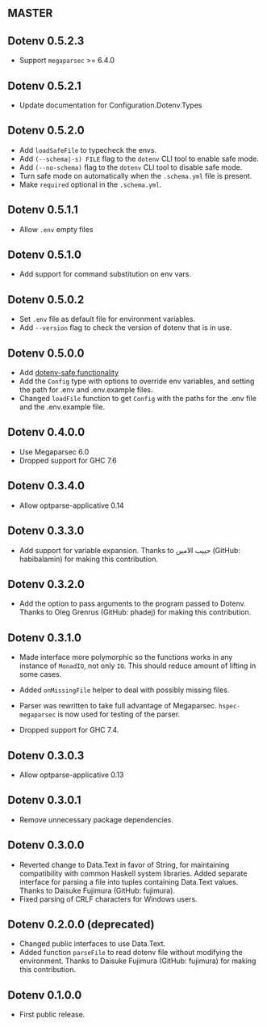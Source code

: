 ## MASTER
## Dotenv 0.5.2.3
* Support `megaparsec` >= 6.4.0

## Dotenv 0.5.2.1

* Update documentation for Configuration.Dotenv.Types

## Dotenv 0.5.2.0

* Add `loadSafeFile` to typecheck the envs.
* Add `(--schema|-s) FILE` flag to the `dotenv` CLI tool to enable safe mode.
* Add `(--no-schema)` flag to the `dotenv` CLI tool to disable safe mode.
* Turn safe mode on automatically when the `.schema.yml` file is present.
* Make `required` optional in the `.schema.yml`.

## Dotenv 0.5.1.1

* Allow `.env` empty files

## Dotenv 0.5.1.0

* Add support for command substitution on env vars.

## Dotenv 0.5.0.2

* Set `.env` file as default file for environment variables.
* Add `--version` flag to check the version of dotenv that is in use.

## Dotenv 0.5.0.0

* Add [dotenv-safe functionality](https://www.npmjs.com/package/dotenv-safe)
* Add the `Config` type with options to override env variables, and setting the
path for .env and .env.example files.
* Changed `loadFile` function to get `Config` with the paths for the .env file
and the .env.example file.

## Dotenv 0.4.0.0

* Use Megaparsec 6.0
* Dropped support for GHC 7.6

## Dotenv 0.3.4.0

* Allow optparse-applicative 0.14

## Dotenv 0.3.3.0

* Add support for variable expansion. Thanks to حبيب الامين (GitHub: habibalamin) for making this contribution.

## Dotenv 0.3.2.0

* Add the option to pass arguments to the program passed to Dotenv. Thanks to
  Oleg Grenrus (GitHub: phadej) for making this contribution.

## Dotenv 0.3.1.0

* Made interface more polymorphic so the functions works in any instance of
  `MonadIO`, not only `IO`. This should reduce amount of lifting in some
  cases.

* Added `onMissingFile` helper to deal with possibly missing files.

* Parser was rewritten to take full advantage of Megaparsec.
  `hspec-megaparsec` is now used for testing of the parser.

* Dropped support for GHC 7.4.

## Dotenv 0.3.0.3

* Allow optparse-applicative 0.13

## Dotenv 0.3.0.1

* Remove unnecessary package dependencies.

## Dotenv 0.3.0.0

* Reverted change to Data.Text in favor of String, for maintaining compatibility
  with common Haskell system libraries. Added separate interface for parsing a
  file into tuples containing Data.Text values. Thanks to Daisuke Fujimura
  (GitHub: fujimura).
* Fixed parsing of CRLF characters for Windows users.

## Dotenv 0.2.0.0 (deprecated)

* Changed public interfaces to use Data.Text.
* Added function `parseFile` to read dotenv file without modifying the
  environment. Thanks to Daisuke Fujimura (GitHub: fujimura) for making this
  contribution.

## Dotenv 0.1.0.0

* First public release.
